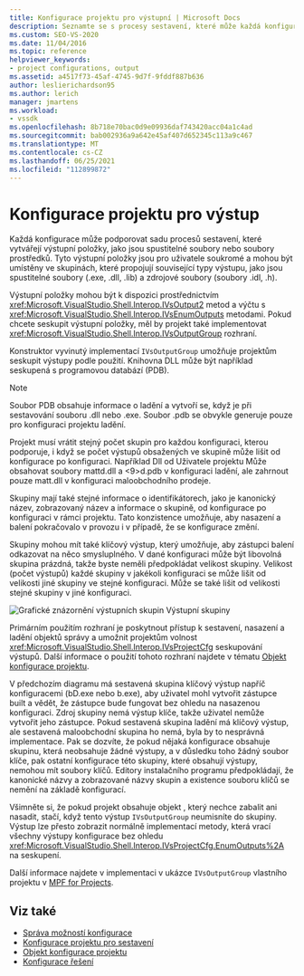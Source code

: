 ```yaml
---
title: Konfigurace projektu pro výstupní | Microsoft Docs
description: Seznamte se s procesy sestavení, které může každá konfigurace podporovat, a o rozhraních a metodách, pomocí kterých lze výstupní položky získejte.
ms.custom: SEO-VS-2020
ms.date: 11/04/2016
ms.topic: reference
helpviewer_keywords:
- project configurations, output
ms.assetid: a4517f73-45af-4745-9d7f-9fddf887b636
author: leslierichardson95
ms.author: lerich
manager: jmartens
ms.workload:
- vssdk
ms.openlocfilehash: 8b718e70bac0d9e09936daf743420acc04a1c4ad
ms.sourcegitcommit: bab002936a9a642e45af407d652345c113a9c467
ms.translationtype: MT
ms.contentlocale: cs-CZ
ms.lasthandoff: 06/25/2021
ms.locfileid: "112899872"
---
```

# <a name="project-configuration-for-output"></a>Konfigurace projektu pro výstup
Každá konfigurace může podporovat sadu procesů sestavení, které vytvářejí výstupní položky, jako jsou spustitelné soubory nebo soubory prostředků. Tyto výstupní položky jsou pro uživatele soukromé a mohou být umístěny ve skupinách, které propojují související typy výstupu, jako jsou spustitelné soubory (.exe, .dll, .lib) a zdrojové soubory (soubory .idl, .h).

 Výstupní položky mohou být k dispozici prostřednictvím <xref:Microsoft.VisualStudio.Shell.Interop.IVsOutput2> metod a výčtu s <xref:Microsoft.VisualStudio.Shell.Interop.IVsEnumOutputs> metodami. Pokud chcete seskupit výstupní položky, měl by projekt také implementovat <xref:Microsoft.VisualStudio.Shell.Interop.IVsOutputGroup> rozhraní.

 Konstruktor vyvinutý implementací `IVsOutputGroup` umožňuje projektům seskupit výstupy podle použití. Knihovna DLL může být například seskupená s programovou databází (PDB).

> [!NOTE]
> Soubor PDB obsahuje informace o ladění a vytvoří se, když je při sestavování souboru .dll nebo .exe. Soubor .pdb se obvykle generuje pouze pro konfiguraci projektu ladění.

 Projekt musí vrátit stejný počet skupin pro každou konfiguraci, kterou podporuje, i když se počet výstupů obsažených ve skupině může lišit od konfigurace po konfiguraci. Například Dll od Uživatele projektu Může obsahovat soubory mattd.dll a <9>d.pdb v konfiguraci ladění, ale zahrnout pouze matt.dll v konfiguraci maloobchodního prodeje.

 Skupiny mají také stejné informace o identifikátorech, jako je kanonický název, zobrazovaný název a informace o skupině, od konfigurace po konfiguraci v rámci projektu. Tato konzistence umožňuje, aby nasazení a balení pokračovalo v provozu i v případě, že se konfigurace změní.

 Skupiny mohou mít také klíčový výstup, který umožňuje, aby zástupci balení odkazovat na něco smysluplného. V dané konfiguraci může být libovolná skupina prázdná, takže byste neměli předpokládat velikost skupiny. Velikost (počet výstupů) každé skupiny v jakékoli konfiguraci se může lišit od velikosti jiné skupiny ve stejné konfiguraci. Může se také lišit od velikosti stejné skupiny v jiné konfiguraci.

 ![Grafické znázornění výstupních skupin](../../extensibility/internals/media/vsoutputgroups.gif "vsOutputGroups") Výstupní skupiny

 Primárním použitím rozhraní je poskytnout přístup k sestavení, nasazení a ladění objektů správy a umožnit projektům volnost <xref:Microsoft.VisualStudio.Shell.Interop.IVsProjectCfg> seskupování výstupů. Další informace o použití tohoto rozhraní najdete v tématu [Objekt konfigurace projektu](../../extensibility/internals/project-configuration-object.md).

 V předchozím diagramu má sestavená skupina klíčový výstup napříč konfiguracemi (bD.exe nebo b.exe), aby uživatel mohl vytvořit zástupce built a vědět, že zástupce bude fungovat bez ohledu na nasazenou konfiguraci. Zdroj skupiny nemá výstup klíče, takže uživatel nemůže vytvořit jeho zástupce. Pokud sestavená skupina ladění má klíčový výstup, ale sestavená maloobchodní skupina ho nemá, byla by to nesprávná implementace. Pak se dozvíte, že pokud nějaká konfigurace obsahuje skupinu, která neobsahuje žádné výstupy, a v důsledku toho žádný soubor klíče, pak ostatní konfigurace této skupiny, které obsahují výstupy, nemohou mít soubory klíčů. Editory instalačního programu předpokládají, že kanonické názvy a zobrazované názvy skupin a existence souboru klíčů se nemění na základě konfigurací.

 Všimněte si, že pokud projekt obsahuje objekt , který nechce zabalit ani nasadit, stačí, když tento výstup `IVsOutputGroup` neumisníte do skupiny. Výstup lze přesto zobrazit normálně implementací metody, která vrací všechny výstupy konfigurace bez ohledu <xref:Microsoft.VisualStudio.Shell.Interop.IVsProjectCfg.EnumOutputs%2A> na seskupení.

 Další informace najdete v implementaci v ukázce `IVsOutputGroup` vlastního projektu v [MPF for Projects](https://github.com/tunnelvisionlabs/MPFProj10).

## <a name="see-also"></a>Viz také
- [Správa možností konfigurace](../../extensibility/internals/managing-configuration-options.md)
- [Konfigurace projektu pro sestavení](../../extensibility/internals/project-configuration-for-building.md)
- [Objekt konfigurace projektu](../../extensibility/internals/project-configuration-object.md)
- [Konfigurace řešení](../../extensibility/internals/solution-configuration.md)
